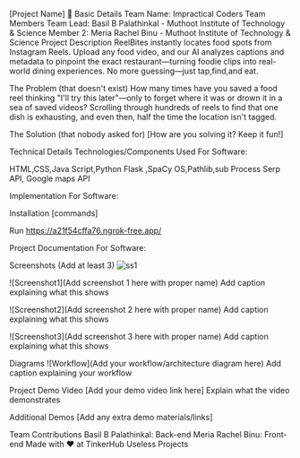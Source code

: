 [Project Name] 🎯
Basic Details
Team Name: Impractical Coders
Team Members
Team Lead: Basil B Palathinkal - Muthoot Institute of Technology & Science
Member 2: Meria Rachel Binu - Muthoot Institute of Technology & Science
Project Description
ReelBites instantly locates food spots from Instagram Reels. Upload any food video, and our AI analyzes captions and metadata to pinpoint the exact restaurant—turning foodie clips into real-world dining experiences. No more guessing—just tap,find,and eat. 

The Problem (that doesn't exist)
How many times have you saved a food reel thinking "I'll try this later"—only to forget where it was or drown it in a sea of saved videos? Scrolling through hundreds of reels to find that one dish is exhausting, and even then, half the time the location isn't tagged.

The Solution (that nobody asked for)
[How are you solving it? Keep it fun!]

Technical Details
Technologies/Components Used
For Software:

HTML,CSS,Java Script,Python
Flask ,SpaCy
OS,Pathlib,sub Process
Serp API, Google maps API
    
Implementation
For Software:

Installation
[commands]


Run
https://a21f54cffa76.ngrok-free.app/

Project Documentation
For Software:

Screenshots (Add at least 3)
![ss1](https://drive.google.com/uc?export=view&id=1YGO5Os-xu16JklGm-jidV7lP3o_A2G_6)

![Screenshot1](Add screenshot 1 here with proper name) Add caption explaining what this shows

![Screenshot2](Add screenshot 2 here with proper name) Add caption explaining what this shows

![Screenshot3](Add screenshot 3 here with proper name) Add caption explaining what this shows

Diagrams
![Workflow](Add your workflow/architecture diagram here) Add caption explaining your workflow


Project Demo
Video
[Add your demo video link here] Explain what the video demonstrates

Additional Demos
[Add any extra demo materials/links]

Team Contributions
Basil B Palathinkal: Back-end
Meria Rachel Binu: Front-end
Made with ❤️ at TinkerHub Useless Projects
